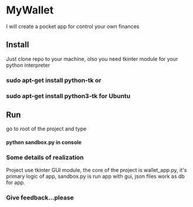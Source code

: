 # MyWallet
I will create a pocket app for control your own finances

## Install
Just clone repo to your machine, olso you need tkinter module for your python interpreter

###   sudo apt-get install python-tk or 
###   sudo apt-get install python3-tk  for Ubuntu

## Run
go to root of the project and type 
#### python sandbox.py in console

### Some details of realization

Project use tkinter GUI module, the core of the project is wallet_app.py, it's primary logic of app, sandbox.py is run app with gui, json files work as db for app. 

### Give feedback...please
